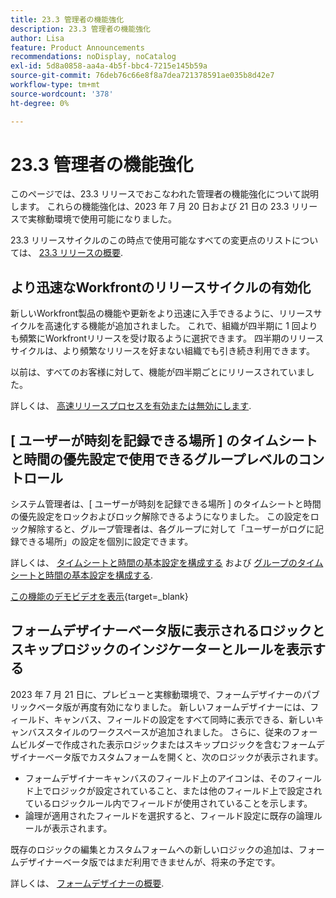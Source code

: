 ```yaml
---
title: 23.3 管理者の機能強化
description: 23.3 管理者の機能強化
author: Lisa
feature: Product Announcements
recommendations: noDisplay, noCatalog
exl-id: 5d8a0858-aa4a-4b5f-bbc4-7215e145b59a
source-git-commit: 76deb76c66e8f8a7dea721378591ae035b8d42e7
workflow-type: tm+mt
source-wordcount: '378'
ht-degree: 0%

---
```


# 23.3 管理者の機能強化

このページでは、23.3 リリースでおこなわれた管理者の機能強化について説明します。 これらの機能強化は、2023 年 7 月 20 日および 21 日の 23.3 リリースで実稼動環境で使用可能になりました。

23.3 リリースサイクルのこの時点で使用可能なすべての変更点のリストについては、 [23.3 リリースの概要](/help/quicksilver/product-announcements/product-releases/23.3-release-activity/23-3-release-overview.md).

## より迅速なWorkfrontのリリースサイクルの有効化

新しいWorkfront製品の機能や更新をより迅速に入手できるように、リリースサイクルを高速化する機能が追加されました。 これで、組織が四半期に 1 回よりも頻繁にWorkfrontリリースを受け取るように選択できます。 四半期のリリースサイクルは、より頻繁なリリースを好まない組織でも引き続き利用できます。

以前は、すべてのお客様に対して、機能が四半期ごとにリリースされていました。

詳しくは、 [高速リリースプロセスを有効または無効にします](/help/quicksilver/administration-and-setup/set-up-workfront/configure-system-defaults/enable-fast-release-process.md).

## [ ユーザーが時刻を記録できる場所 ] のタイムシートと時間の優先設定で使用できるグループレベルのコントロール

システム管理者は、[ ユーザーが時刻を記録できる場所 ] のタイムシートと時間の優先設定をロックおよびロック解除できるようになりました。 この設定をロック解除すると、グループ管理者は、各グループに対して「ユーザーがログに記録できる場所」の設定を個別に設定できます。

詳しくは、 [タイムシートと時間の基本設定を構成する](/help/quicksilver/administration-and-setup/set-up-workfront/configure-timesheets-schedules/timesheet-and-hour-preferences.md) および [グループのタイムシートと時間の基本設定を構成する](/help/quicksilver/administration-and-setup/manage-groups/create-and-manage-groups/configure-timesheet-hour-preferences-group.md).

[この機能のデモビデオを表示](https://video.tv.adobe.com/v/3419111/){target=_blank}

## フォームデザイナーベータ版に表示されるロジックとスキップロジックのインジケーターとルールを表示する

2023 年 7 月 21 日に、プレビューと実稼動環境で、フォームデザイナーのパブリックベータ版が再度有効になりました。 新しいフォームデザイナーには、フィールド、キャンバス、フィールドの設定をすべて同時に表示できる、新しいキャンバススタイルのワークスペースが追加されました。
さらに、従来のフォームビルダーで作成された表示ロジックまたはスキップロジックを含むフォームデザイナーベータ版でカスタムフォームを開くと、次のロジックが表示されます。

* フォームデザイナーキャンバスのフィールド上のアイコンは、そのフィールド上でロジックが設定されていること、または他のフィールド上で設定されているロジックルール内でフィールドが使用されていることを示します。
* 論理が適用されたフィールドを選択すると、フィールド設定に既存の論理ルールが表示されます。

既存のロジックの編集とカスタムフォームへの新しいロジックの追加は、フォームデザイナーベータ版ではまだ利用できませんが、将来の予定です。

詳しくは、 [フォームデザイナーの概要](/help/quicksilver/administration-and-setup/customize-workfront/create-manage-custom-forms/form-designer/form-designer-overview.md).
